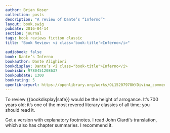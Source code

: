 ```yaml
---
author: Brian Koser
collection: posts
description: "A review of Dante’s “Inferno”"
layout: book.swig
pubdate: 2016-04-14
section: journal
tags: book reviews fiction classic
title: "Book Review: <i class='book-title'>Inferno</i>"

audiobook: false
book: Dante’s Inferno
bookauthor: Dante Alighieri
bookdisplay: Dante’s <i class="book-title">Inferno</i>
bookisbn: 9780451208637
bookpubdate: 1300
bookrating: 5
openlibraryurl: https://openlibrary.org/works/OL15207978W/Divina_commedia
---
```

To review {{bookdisplay|safe}} would be the height of arrogance. It’s 700 years old; it’s one of the most revered literary classics of all time; you should read it. 

Get a version with explanatory footnotes. I read John Ciardi’s translation, which also has chapter summaries. I recommend it.